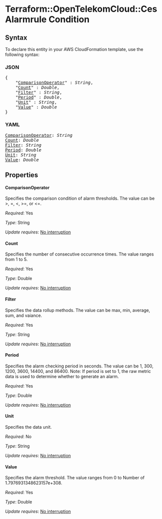 # Terraform::OpenTelekomCloud::CesAlarmrule Condition

## Syntax

To declare this entity in your AWS CloudFormation template, use the following syntax:

### JSON

<pre>
{
    "<a href="#comparisonoperator" title="ComparisonOperator">ComparisonOperator</a>" : <i>String</i>,
    "<a href="#count" title="Count">Count</a>" : <i>Double</i>,
    "<a href="#filter" title="Filter">Filter</a>" : <i>String</i>,
    "<a href="#period" title="Period">Period</a>" : <i>Double</i>,
    "<a href="#unit" title="Unit">Unit</a>" : <i>String</i>,
    "<a href="#value" title="Value">Value</a>" : <i>Double</i>
}
</pre>

### YAML

<pre>
<a href="#comparisonoperator" title="ComparisonOperator">ComparisonOperator</a>: <i>String</i>
<a href="#count" title="Count">Count</a>: <i>Double</i>
<a href="#filter" title="Filter">Filter</a>: <i>String</i>
<a href="#period" title="Period">Period</a>: <i>Double</i>
<a href="#unit" title="Unit">Unit</a>: <i>String</i>
<a href="#value" title="Value">Value</a>: <i>Double</i>
</pre>

## Properties

#### ComparisonOperator

Specifies the comparison condition of alarm
thresholds. The value can be >, =, <, >=, or <=.

_Required_: Yes

_Type_: String

_Update requires_: [No interruption](https://docs.aws.amazon.com/AWSCloudFormation/latest/UserGuide/using-cfn-updating-stacks-update-behaviors.html#update-no-interrupt)

#### Count

Specifies the number of consecutive occurrence times.
The value ranges from 1 to 5.

_Required_: Yes

_Type_: Double

_Update requires_: [No interruption](https://docs.aws.amazon.com/AWSCloudFormation/latest/UserGuide/using-cfn-updating-stacks-update-behaviors.html#update-no-interrupt)

#### Filter

Specifies the data rollup methods. The value can be
max, min, average, sum, and vaiance.

_Required_: Yes

_Type_: String

_Update requires_: [No interruption](https://docs.aws.amazon.com/AWSCloudFormation/latest/UserGuide/using-cfn-updating-stacks-update-behaviors.html#update-no-interrupt)

#### Period

Specifies the alarm checking period in seconds. The
value can be 1, 300, 1200, 3600, 14400, and 86400.
Note: If period is set to 1, the raw metric data is used to determine
whether to generate an alarm.

_Required_: Yes

_Type_: Double

_Update requires_: [No interruption](https://docs.aws.amazon.com/AWSCloudFormation/latest/UserGuide/using-cfn-updating-stacks-update-behaviors.html#update-no-interrupt)

#### Unit

Specifies the data unit.

_Required_: No

_Type_: String

_Update requires_: [No interruption](https://docs.aws.amazon.com/AWSCloudFormation/latest/UserGuide/using-cfn-updating-stacks-update-behaviors.html#update-no-interrupt)

#### Value

Specifies the alarm threshold. The value ranges from
0 to Number of 1.7976931348623157e+308.

_Required_: Yes

_Type_: Double

_Update requires_: [No interruption](https://docs.aws.amazon.com/AWSCloudFormation/latest/UserGuide/using-cfn-updating-stacks-update-behaviors.html#update-no-interrupt)

